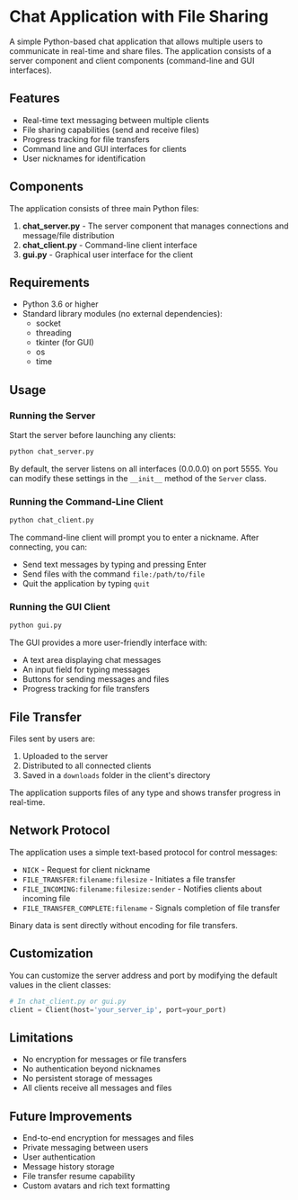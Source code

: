 # Chat Application with File Sharing

A simple Python-based chat application that allows multiple users to communicate in real-time and share files. The application consists of a server component and client components (command-line and GUI interfaces).

## Features

- Real-time text messaging between multiple clients
- File sharing capabilities (send and receive files)
- Progress tracking for file transfers
- Command line and GUI interfaces for clients
- User nicknames for identification

## Components

The application consists of three main Python files:

1. **chat_server.py** - The server component that manages connections and message/file distribution
2. **chat_client.py** - Command-line client interface
3. **gui.py** - Graphical user interface for the client

## Requirements

- Python 3.6 or higher
- Standard library modules (no external dependencies):
  - socket
  - threading
  - tkinter (for GUI)
  - os
  - time

## Usage

### Running the Server

Start the server before launching any clients:

```bash
python chat_server.py
```

By default, the server listens on all interfaces (0.0.0.0) on port 5555. You can modify these settings in the `__init__` method of the `Server` class.

### Running the Command-Line Client

```bash
python chat_client.py
```

The command-line client will prompt you to enter a nickname. After connecting, you can:
- Send text messages by typing and pressing Enter
- Send files with the command `file:/path/to/file`
- Quit the application by typing `quit`

### Running the GUI Client

```bash
python gui.py
```

The GUI provides a more user-friendly interface with:
- A text area displaying chat messages
- An input field for typing messages
- Buttons for sending messages and files
- Progress tracking for file transfers

## File Transfer

Files sent by users are:
1. Uploaded to the server
2. Distributed to all connected clients
3. Saved in a `downloads` folder in the client's directory

The application supports files of any type and shows transfer progress in real-time.

## Network Protocol

The application uses a simple text-based protocol for control messages:
- `NICK` - Request for client nickname
- `FILE_TRANSFER:filename:filesize` - Initiates a file transfer
- `FILE_INCOMING:filename:filesize:sender` - Notifies clients about incoming file
- `FILE_TRANSFER_COMPLETE:filename` - Signals completion of file transfer

Binary data is sent directly without encoding for file transfers.

## Customization

You can customize the server address and port by modifying the default values in the client classes:

```python
# In chat_client.py or gui.py
client = Client(host='your_server_ip', port=your_port)
```

## Limitations

- No encryption for messages or file transfers
- No authentication beyond nicknames
- No persistent storage of messages
- All clients receive all messages and files

## Future Improvements

- End-to-end encryption for messages and files
- Private messaging between users
- User authentication
- Message history storage
- File transfer resume capability
- Custom avatars and rich text formatting